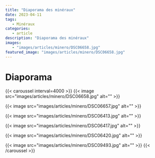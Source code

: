 ```yaml
---
title: "Diaporama des minéraux"
date: 2023-04-11
tags: 
   - Minéraux
categories:
   - article
description: "Diaporama des minéraux"
images:
   - "images/articles/minero/DSC06658.jpg"
featured_image: "images/articles/minero/DSC06658.jpg"
---
```


# Diaporama
{{< caroussel interval=4000 >}}
   {{< image src="images/articles/minero/DSC06658.jpg" alt="" >}} 

   {{< image src="images/articles/minero/DSC06657.jpg" alt="" >}} 

   {{< image src="images/articles/minero/DSC06413.jpg" alt="" >}} 

   {{< image src="images/articles/minero/DSC06417.jpg" alt="" >}} 

   {{< image src="images/articles/minero/DSC06420.jpg" alt="" >}} 

   {{< image src="images/articles/minero/DSC09493.jpg" alt="" >}} 
{{< /caroussel >}}

